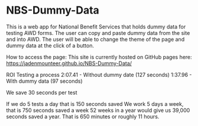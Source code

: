 # NBS-Dummy-Data
This is a web app for National Benefit Services that holds dummy data for testing AWD forms. The user can copy and paste dummy data from the site and into AWD.
The user will be able to change the theme of the page and dummy data at the click of a button.

How to access the page:
This site is currently hosted on GitHub pages here: https://jadenmounteer.github.io/NBS-Dummy-Data/



ROI
Testing a process
2:07.41 - Without dummy date (127 seconds)
1:37.96 - With dummy data (97 seconds)

We save 30 seconds per test

If we do 5 tests a day that is 150 seconds saved
We work 5 days a week, that is 750 seconds saved a week
52 weeks in a year would give us 39,000 seconds saved a year. That is 650 minutes or roughly 11 hours.


